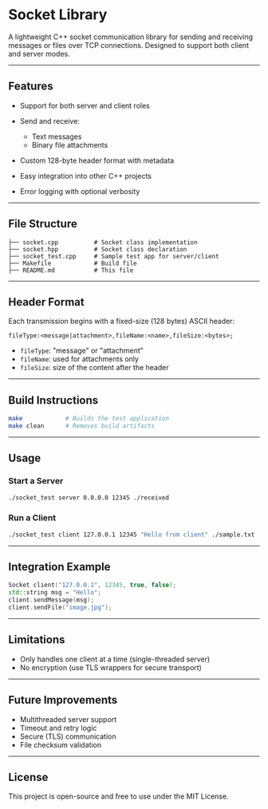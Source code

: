 # Socket Library

A lightweight C++ socket communication library for sending and receiving messages or files over TCP connections. Designed to support both client and server modes.

---

## Features

* Support for both server and client roles
* Send and receive:

  * Text messages
  * Binary file attachments
* Custom 128-byte header format with metadata
* Easy integration into other C++ projects
* Error logging with optional verbosity

---

## File Structure

```
├── socket.cpp          # Socket class implementation
├── socket.hpp          # Socket class declaration
├── socket_test.cpp     # Sample test app for server/client
├── Makefile            # Build file
├── README.md           # This file
```

---

## Header Format

Each transmission begins with a fixed-size (128 bytes) ASCII header:

```
fileType:<message|attachment>,fileName:<name>,fileSize:<bytes>;
```

* `fileType`: "message" or "attachment"
* `fileName`: used for attachments only
* `fileSize`: size of the content after the header

---

## Build Instructions

```bash
make            # Builds the test application
make clean      # Removes build artifacts
```

---

## Usage

### Start a Server

```bash
./socket_test server 0.0.0.0 12345 ./received
```

### Run a Client

```bash
./socket_test client 127.0.0.1 12345 "Hello from client" ./sample.txt
```

---

## Integration Example

```cpp
Socket client("127.0.0.1", 12345, true, false);
std::string msg = "Hello";
client.sendMessage(msg);
client.sendFile("image.jpg");
```

---

## Limitations

* Only handles one client at a time (single-threaded server)
* No encryption (use TLS wrappers for secure transport)

---

## Future Improvements

* Multithreaded server support
* Timeout and retry logic
* Secure (TLS) communication
* File checksum validation

---

## License

This project is open-source and free to use under the MIT License.
